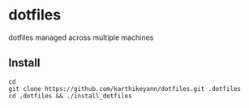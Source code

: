# dotfiles
dotfiles managed across multiple machines

## Install
```
cd
git clone https://github.com/karthikeyann/dotfiles.git .dotfiles
cd .dotfiles && ./install_dotfiles
```

